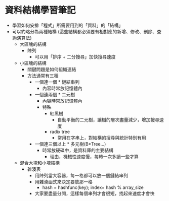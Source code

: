 # 資料結構學習筆記

* 學習如何安排「程式」所需要用到的「資料」的「結構」
* 可以約略分為兩種結構 (這些結構都必須要有相對應的新增、修改、刪除、查詢演算法)
    * 大區塊的結構
        * 陣列
            * 可以用「排序 + 二分搜尋」加快搜尋速度
    * 小區塊的結構
        * 關鍵問題是如何組織連結
        * 方法通常有三種
            * 一個連一個 * 鏈結串列
                * 內容時常放記憶體內
            * 一個連兩個 * 二元樹
                * 內容時常放記憶體內
                * 特殊
                    * 紅黑樹
                        * 自動平衡的二元樹，讓樹的層次盡量減少，增加搜尋速度
                    * radix tree
                        * 常用在字串上，對結構的搜尋與統計特別有用
            * 一個連三個以上 * 多元樹(B*Tree...)
                * 時常放硬碟中，是資料庫的主要結構
                    * 理由，機械性速度慢，每轉一次多讀一些才算
    * 混合大塊和小塊結構
        * 雜湊表
            * 用陣列當大容器，每一格都可以放一個鏈結串列
            * 用雜湊函式來決定要放那一格
                * hash = hashfunc(key); index= hash % array_size
            * 大家要盡量分開，這樣每個串列才會很短，找起來速度才會快